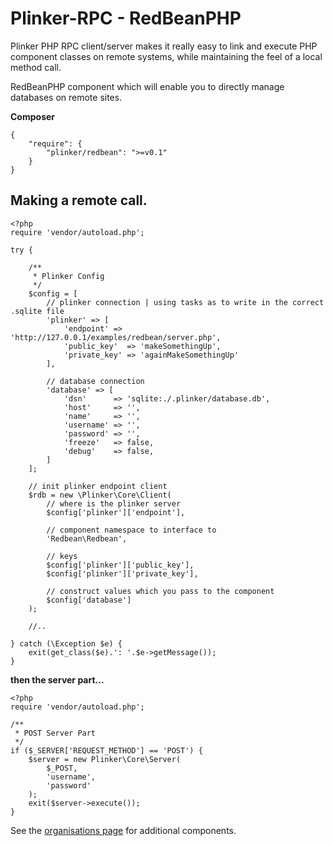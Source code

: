 **Plinker-RPC - RedBeanPHP**
=========

Plinker PHP RPC client/server makes it really easy to link and execute PHP component classes on remote systems, while maintaining the feel of a local method call.

RedBeanPHP component which will enable you to directly manage databases on remote sites.

**Composer**

    {
    	"require": {
    		"plinker/redbean": ">=v0.1"
    	}
    }




Making a remote call.
--------------------

    <?php
    require 'vendor/autoload.php';
    
    try {
        
        /**
         * Plinker Config
         */
        $config = [
            // plinker connection | using tasks as to write in the correct .sqlite file
            'plinker' => [
                'endpoint' => 'http://127.0.0.1/examples/redbean/server.php',
                'public_key'  => 'makeSomethingUp',
                'private_key' => 'againMakeSomethingUp'
            ],
        
            // database connection
            'database' => [
                'dsn'      => 'sqlite:./.plinker/database.db',
                'host'     => '',
                'name'     => '',
                'username' => '',
                'password' => '',
                'freeze'   => false,
                'debug'    => false,
            ]
        ];
        
        // init plinker endpoint client
        $rdb = new \Plinker\Core\Client(
            // where is the plinker server
            $config['plinker']['endpoint'],
        
            // component namespace to interface to
            'Redbean\Redbean',
        
            // keys
            $config['plinker']['public_key'],
            $config['plinker']['private_key'],
        
            // construct values which you pass to the component
            $config['database']
        );
    
        //..
        
    } catch (\Exception $e) {
        exit(get_class($e).': '.$e->getMessage());
    }



**then the server part...**

    <?php
    require 'vendor/autoload.php';

    /**
     * POST Server Part
     */
    if ($_SERVER['REQUEST_METHOD'] == 'POST') {
        $server = new Plinker\Core\Server(
            $_POST,
            'username',
            'password'
        );
        exit($server->execute());
    }
    

See the [organisations page](https://github.com/plinker-rpc) for additional components.